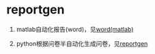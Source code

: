 # reportgen

 1. matlab自动化报告(word)，见[word(matlab)](https://github.com/gasongjian/reportgen/tree/master/word(matlab))

 2. python根据问卷半自动化生成问卷，见[reportgen](https://github.com/gasongjian/reportgen/tree/master/reportgen)







